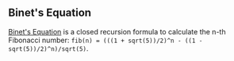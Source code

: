 ## Binet's Equation

[Binet's Equation](https://en.wikipedia.org/wiki/Binet_equation) is a closed recursion formula to calculate the n-th Fibonacci number:  `fib(n) = (((1 + sqrt(5))/2)^n - ((1 - sqrt(5))/2)^n)/sqrt(5)`.